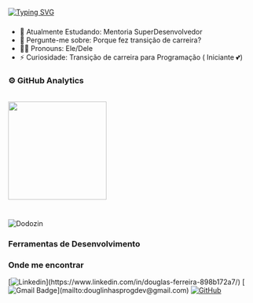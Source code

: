 
[![Typing SVG](https://readme-typing-svg.herokuapp.com?font=Fira+Code&weight=700&size=50&pause=1000&random=false&width=1000&height=75&lines=Seja+Bem-Vindo%2C+Me+Chamo+Douglas)](https://git.io/typing-svg)

###

- 🌱 Atualmente Estudando: Mentoria SuperDesenvolvedor
- 💬 Pergunte-me sobre: Porque fez transição de carreira?
- 🎃🦁 Pronouns: Ele/Dele
- ⚡ Curiosidade: Transição de carreira para Programação ( Iniciante 💕) 

### ⚙️ GitHub Analytics

<br/>

<a href="https://github.com/DouglinhasFerreira" title="Perfil do Douglas">
  <img height="200cm" src="https://github-readme-stats.vercel.app/api?username=DouglinhasFerreira&theme=github_dark&show_icons=true" />
</a>

###

<div style="display: inline_block"><br>
  <img allgn="right" alt="Dodozin" src="https://cdn.discordapp.com/attachments/1229078372882055262/1229082916819042436/Untitled_Made_with_FlexClip.gif?ex=662e63aa&is=661beeaa&hm=b00ac04b9b4483c6e5642bb15b9b40e4e91ef4e705684ef8e09621f026e3a216&">
</div>

### Ferramentas de Desenvolvimento

### Onde me encontrar

[![Linkedin](https://img.shields.io/badge/-DouglasFerreira-blue?style=flat-square&logo=Linkedin&logoColor=white&link=(https://www.linkedin.com/in/douglas-ferreira-898b172a7/))](https://www.linkedin.com/in/douglas-ferreira-898b172a7/)
[![Gmail Badge](https://img.shields.io/badge/-douglinhasprogdev@gmail.com-006bed?style=flat-square&logo=Gmail&logoColor=red&link=mailto:[douglinhasprogdev@gmail.com](https://mail.google.com/mail/u/1/#inbox))](mailto:douglinhasprogdev@gmail.com)
[![GitHub](https://img.shields.io/github/followers/DouglinhasFerreira?label=follow&style=social)](https://github.com/DouglinhasFerreira)



